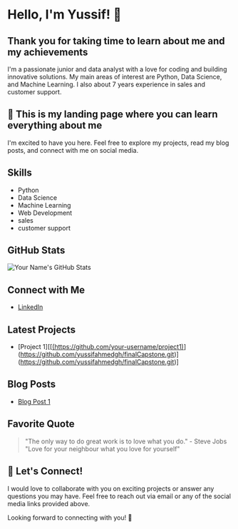 
<!-- Your Name -->
# Hello, I'm Yussif! 👋
## Thank you for taking time to learn about me and my achievements
<!-- A brief introduction about yourself -->
I'm a passionate junior and data analyst with a love for coding and building innovative solutions. My main areas of interest are Python, Data Science, and Machine Learning. I also about 7 years experience in sales and customer support.

<!-- Call to Action -->
## 🚀 This is my landing page where you can learn everything about me

I'm excited to have you here. Feel free to explore my projects, read my blog posts, and connect with me on social media.

<!-- Your Skills -->
## Skills
- Python
- Data Science
- Machine Learning
- Web Development
- sales
- customer support

<!-- Your GitHub Stats -->
## GitHub Stats
![Your Name's GitHub Stats](https://github-readme-stats.vercel.app/api?username=your-username&show_icons=true&theme=dracula)

<!-- Connect with me -->
## Connect with Me
- [LinkedIn](linkedin.com/in/yussif-ahmed-1ba501196)


<!-- Your Latest Projects -->
## Latest Projects
- [Project 1][[[(https://github.com/your-username/project1)](https://github.com/yussifahmedgh/finalCapstone.git)](https://github.com/yussifahmedgh/finalCapstone.git)](https://github.com/yussifahmedgh/finalCapstone.git)]


<!-- Your Blog Posts -->
## Blog Posts
- [Blog Post 1](empty)


<!-- Your Favorite Quote -->
## Favorite Quote
> "The only way to do great work is to love what you do." - Steve Jobs
> "Love for your neighbour what you love for yourself"

<!-- Call to Action -->
## 💌 Let's Connect!
I would love to collaborate with you on exciting projects or answer any questions you may have. Feel free to reach out via email or any of the social media links provided above.

Looking forward to connecting with you! 🌟
